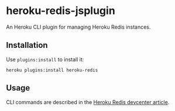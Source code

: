 # heroku-redis-jsplugin

An Heroku CLI plugin for managing Heroku Redis instances.

## Installation

Use ``plugins:install`` to install it:

```console
heroku plugins:install heroku-redis
```

## Usage

CLI commands are described in the [Heroku Redis devcenter article](https://devcenter.heroku.com/articles/heroku-redis#using-the-cli).
